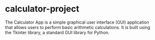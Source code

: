# calculator-project
The Calculator App is a simple graphical user interface (GUI) application that allows users to perform basic arithmetic calculations. It is built using the Tkinter library, a standard GUI library for Python.
